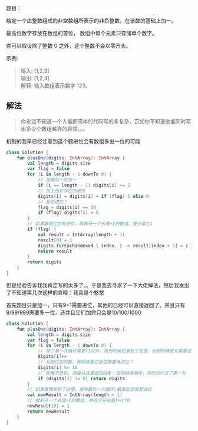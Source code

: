 题目：

给定一个由整数组成的非空数组所表示的非负整数，在该数的基础上加一。

最高位数字存放在数组的首位， 数组中每个元素只存储单个数字。

你可以假设除了整数 0 之外，这个整数不会以零开头。

示例:

>输入: [1,2,3]  
输出: [1,2,4]  
解释: 输入数组表示数字 123。

## 解法
>你永远不知道一个人能把简单的代码写的多复杂，正如你不知道他能同时写出多少个数组越界的异常。。。

机制的我早已经注意到这个题进位会有数组多出一位的可能

```kotlin
class Solution {
    fun plusOne(digits: IntArray): IntArray {
        val length = digits.size
        var flag = false
        for (i in length - 1 downTo 0) {
            // 是最后一位加一
            if (i == length - 1) digits[i] += 1
            // 加上也许存在的进位
            digits[i] = digits[i] + if (flag) 1 else 0
            // 是否进位？
            flag = digits[i] == 10
            if (flag) digits[i] = 0
        }
        // 如果最高位也有进位，则再开一个长度+1的数组，首元素为1
        if (flag) {
            val result = IntArray(length + 1)
            result[0] = 1
            digits.forEachIndexed { index, i -> result[index + 1] = i }
            return result
        }
        return digits
    }
}
```
但是经验告诉我我肯定写的太多了。。于是我去寻求了一下大佬解法，然后我发出了不知道第几次这样的哀嚎：我真是个憨憨

首先题目只是加一，只有9+1需要进位，其他的已经可以直接返回了。并且只有9/99/999需要多一位，还并且它们加完只会是10/100/1000
```kotlin
class Solution {
    fun plusOne(digits: IntArray): IntArray {
        val length = digits.size
        var flag = false
        for (i in length - 1 downTo 0) {
            // 除了第一次循环需要+1以外，其他时候如果到了这里，说明的确是又需要进位了
            digits[i]++
            // 对进位完的数，再除除看它是否需要再进位？
            digits[i] %= 10
            // 如果不进位，直接从这里返回结果；否则继续循环，同时也印证了第一句
            if (digits[i] != 0) return digits
        }
        // 如果事情来到了这里，说明最后一次循环/最高位还需要进位
        val newResult = IntArray(length + 1)
        // 就新开一个长度+1的数组，并且它只会是1+n个0
        newResult[0] = 1
        return newResult
    }
}
```
